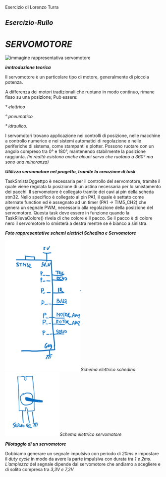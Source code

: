 Esercizio di Lorenzo Turra 


## _Esercizio-Rullo_


# **_SERVOMOTORE_**

![immagine rappresentativa servomotore](https://www.pintoelettronica.com/files/np_Files/Foto/20079_2.PNG)
 
 **_inntroduzione teorica_**
 
 
Il servomotore è un particolare tipo di motore, generalmente di piccola potenza. 

A differenza dei motori tradizionali che ruotano in modo continuo, rimane fisso su una posizione;   Può essere:

  _° elettrico_ 
  
  _° pneumatico_ 
  
  _° idraulico._ 
  
  
I servomotori trovano applicazione nei controlli di posizione,
nelle macchine a controllo numerico e nei sistemi automatici di regolazione e nelle periferiche di sistema, 
come stampanti e plotter.
Possono ruotare con un angolo compreso tra 0° e 180°, mantenendo stabilmente la posizione raggiunta. 
_(in realtà esistono anche alcuni servo che ruotano a 360° ma sono una minoranza)_

**_Utilizzo servomotore nel progetto, tramite la creazione di task_**

TaskSmistaOggettpo è necessaria per il controllo del servomotore, tramite il quale viene regolata la posizione di un astina necessaria per lo smistamento dei pacchi. Il servomotore è collegato tramite dei cavi ai pin della scheda stm32. Nello specifico è collegato al pin PA1, il quale  è settato come alternate function ed è assegnato ad un timer (PA1 -> TIM5_CH2) che genera un segnale PWM, necessario alla regolazione della posizione del servomotore. Questa task deve essere in funzione quando la TaskRilevaColore() rivela di che colore è il  pacco. Se il pacco è di colore nero il servomotore lo smisterà a destra mentre se è bianco a sinistra.
 
 **_Foto rappresentative schemi elettrici Schedina e Servomotore_**
 
 ![foto rappresentativa schema elettrico schedina](https://github.com/lorenzo-turra/Esercizio-Rullo/blob/main/SchemaElettricoSchedina.PNG)_Schema elettrico schedina_
 ![foto rappresentativa schema elettrico servomotore](https://github.com/lorenzo-turra/Esercizio-Rullo/blob/main/SchemaElettricoServoMotore.PNG)_Schema elettrico servomotore_ 
 
 **_Pilotaggio di un servomotore_**
 
Dobbiamo generare un segnale impulsivo con periodo di _20ms_ e impostare il _duty cycle_ in modo da avere la parte impulsiva con durata tra _1 e 2ms_. _L’ampiezza_ del segnale dipende dal servomotore che andiamo a scegliere e di solito compresa tra _3,3V e 7,2V_
